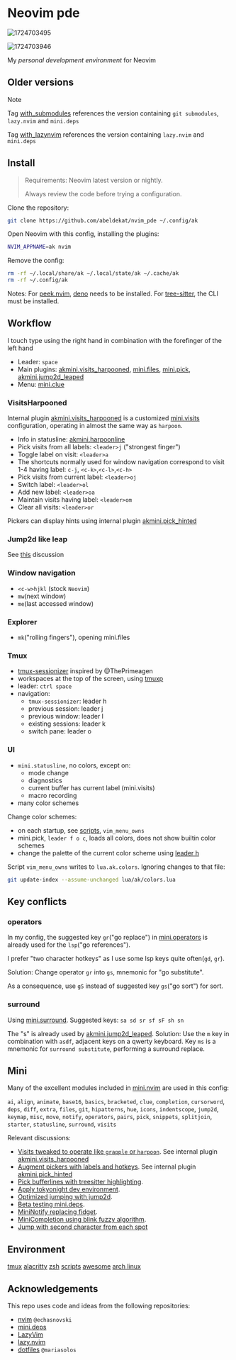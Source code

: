 # Neovim pde

![1724703495](https://github.com/user-attachments/assets/af8a209d-7707-430e-926c-70f12821adfc)

![1724703946](https://github.com/user-attachments/assets/4fac0567-81fe-48c2-8d79-88b9744803a0)

My _personal development environment_ for Neovim

## Older versions

> [!NOTE]
> Tag [with_submodules] references the version containing `git submodules`,
> `lazy.nvim` and `mini.deps`
>
> Tag [with_lazynvim] references the version containing `lazy.nvim` and `mini.deps`

## Install

> Requirements: Neovim latest version or nightly.
>
> Always review the code before trying a configuration.

Clone the repository:

```sh
git clone https://github.com/abeldekat/nvim_pde ~/.config/ak
```

Open Neovim with this config, installing the plugins:

```sh
NVIM_APPNAME=ak nvim
```

Remove the config:

```sh
rm -rf ~/.local/share/ak ~/.local/state/ak ~/.cache/ak
rm -rf ~/.config/ak
```

Notes: For [peek.nvim], [deno] needs to be installed. For [tree-sitter], the CLI must be installed.

## Workflow

I touch type using the right hand
in combination with the forefinger of the left hand

- Leader: `space`
- Main plugins: [akmini.visits_harpooned], [mini.files], [mini.pick], [akmini.jump2d_leaped]
- Menu: [mini.clue]

### VisitsHarpooned

Internal plugin [akmini.visits_harpooned] is a customized [mini.visits] configuration,
operating in almost the same way as `harpoon`.

- Info in statusline: [akmini.harpoonline]
- Pick visits from all labels: `<leader>j` ("strongest finger")
- Toggle label on visit: `<leader>a`
- The shortcuts normally used for window navigation correspond to visit 1-4 having label:
  `c-j`, `<c-k>`,`<c-l>`,`<c-h>`
- Pick visits from current label: `<leader>oj`
- Switch label: `<leader>ol`
- Add new label: `<leader>oa`
- Maintain visits having label: `<leader>om`
- Clear all visits: `<leader>or`

Pickers can display hints using internal plugin [akmini.pick_hinted]

### Jump2d like leap

See [this](https://github.com/echasnovski/mini.nvim/discussions/1860) discussion

### Window navigation

- `<c-w>hjkl` (stock `Neovim`)
- `mw`(next window)
- `me`(last accessed window)

### Explorer

- `mk`("rolling fingers"), opening mini.files

### Tmux

- [tmux-sessionizer] inspired by @ThePrimeagen
- workspaces at the top of the screen, using [tmuxp]
- leader: `ctrl space`
- navigation:
  - `tmux-sessionizer`: leader h
  - previous session: leader j
  - previous window: leader l
  - existing sessions: leader k
  - switch pane: leader o

### UI

- `mini.statusline`, no colors, except on:
  - mode change
  - diagnostics
  - current buffer has current label (mini.visits)
  - macro recording
- many color schemes

Change color schemes:

- on each startup, see [scripts], `vim_menu_owns`
- mini.pick, `leader f o c`, loads all colors, does not show builtin color schemes
- change the palette of the current color scheme using [leader h]

Script `vim_menu_owns` writes to `lua.ak.colors`.
Ignoring changes to that file:

```sh
git update-index --assume-unchanged lua/ak/colors.lua
```

## Key conflicts

### operators

In my config, the suggested key `gr`("go replace") in [mini.operators] is already used
for the `lsp`("go references").

I prefer "two character hotkeys" as I use some lsp keys quite often(`gd`, `gr`).

Solution: Change operator `gr` into `gs`, mnemonic for "go substitute".

As a consequence, use `gS` instead of suggested key `gs`("go sort") for sort.

### surround

Using [mini.surround]. Suggested keys: `sa sd sr sf sF sh sn`

The "s" is already used by [akmini.jump2d_leaped].
Solution: Use the `m` key in combination with `asdf`,
adjacent keys on a qwerty keyboard.
Key `ms` is a mnemonic for `surround substitute`, performing a surround replace.

## Mini

Many of the excellent modules included in [mini.nvim] are used in this config:

`ai`, `align`, `animate`, `base16`, `basics`, `bracketed`,
`clue`, `completion`, `cursorword`, `deps`, `diff`, `extra`,
`files`, `git`, `hipatterns`, `hue`, `icons`, `indentscope`,
`jump2d`, `keymap`, `misc`, `move`, `notify`, `operators`,
`pairs`, `pick`, `snippets`, `splitjoin`, `starter`, `statusline`,
`surround`, `visits`

Relevant discussions:

- [Visits tweaked to operate like `grapple` or `harpoon`](https://github.com/echasnovski/mini.nvim/discussions/1158).
  See internal plugin [akmini.visits_harpooned]
- [Augment pickers with labels and hotkeys](https://github.com/echasnovski/mini.nvim/discussions/1109).
  See internal plugin [akmini.pick_hinted]
- [Pick bufferlines with treesitter highlighting](https://github.com/echasnovski/mini.nvim/discussions/988).
- [Apply tokyonight dev environment](https://github.com/echasnovski/mini.nvim/discussions/1012).
- [Optimized jumping with jump2d](https://github.com/echasnovski/mini.nvim/discussions/1033).
- [Beta testing mini.deps](https://github.com/echasnovski/mini.nvim/issues/689#issuecomment-1962327624).
- [MiniNotify replacing fidget](https://github.com/echasnovski/mini.nvim/discussions/1602).
- [MiniCompletion using blink fuzzy algorithm](https://github.com/echasnovski/mini.nvim/discussions/1771).
- [Jump with second character from each spot](https://github.com/echasnovski/mini.nvim/discussions/1860)

## Environment

[tmux](https://github.com/abeldekat/tmux)
[alacritty](https://github.com/abeldekat/alacritty)
[zsh](https://github.com/abeldekat/zsh)
[scripts](https://github.com/abeldekat/scripts)
[awesome](https://github.com/abeldekat/awesome)
[arch linux](https://archlinux.org/)

## Acknowledgements

This repo uses code and ideas from the following repositories:

- [nvim](https://github.com/echasnovski/nvim) `@echasnovski`
- [mini.deps](https://github.com/echasnovski/mini.deps)
- [LazyVim](https://github.com/LazyVim/LazyVim)
- [lazy.nvim](https://github.com/folke/lazy.nvim)
- [dotfiles](https://github.com/MariaSolOs/dotfiles/tree/main/.config/nvim) `@mariasolos`

[tmuxp]: https://github.com/tmux-python/tmuxp
[scripts]: https://github.com/abeldekat/scripts
[tmux-sessionizer]: https://github.com/abeldekat/scripts/blob/main/tmux-sessionizer
[leader h]: lua/akshared/color_toggle.lua
[mini.nvim]: https://github.com/echasnovski/mini.nvim
[mini.files]: https://github.com/echasnovski/mini.files
[mini.operators]: https://github.com/echasnovski/mini.operators
[mini.surround]: https://github.com/echasnovski/mini.surround
[mini.pick]: https://github.com/echasnovski/mini.pick
[mini.visits]: https://github.com/echasnovski/mini.visits
[mini.clue]: https://github.com/echasnovski/mini.clue
[akmini.harpoonline]: lua/akmini/harpoonline.lua
[akmini.jump2d_leaped]: lua/akmini/jump2d_leaped.lua
[akmini.pick_hinted]: lua/akmini/pick_hinted.lua
[akmini.visits_harpooned]: lua/akmini/visits_harpooned.lua
[peek.nvim]: https://github.com/toppair/peek.nvim
[deno]: https://deno.land
[with_submodules]: https://github.com/abeldekat/nvim_pde/tree/with_submodules
[with_lazynvim]: https://github.com/abeldekat/nvim_pde/tree/with_lazynvim
[tree-sitter]: https://github.com/tree-sitter/tree-sitter

